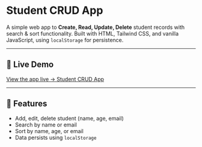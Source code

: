 # Student CRUD App

A simple web app to **Create, Read, Update, Delete** student records with search & sort functionality. Built with HTML, Tailwind CSS, and vanilla JavaScript, using `localStorage` for persistence.

---

## 🔗 Live Demo

[View the app live → Student CRUD App](https://hdinesh-kumar.github.io/CRUD-APP/)

---

## 🚀 Features

- Add, edit, delete student (name, age, email)  
- Search by name or email  
- Sort by name, age, or email  
- Data persists using `localStorage`



